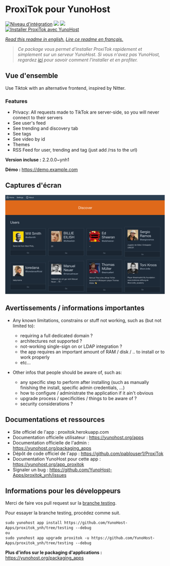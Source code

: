 # ProxiTok pour YunoHost

[![Niveau d'intégration](https://dash.yunohost.org/integration/proxitok.svg)](https://dash.yunohost.org/appci/app/proxitok) ![](https://ci-apps.yunohost.org/ci/badges/proxitok.status.svg) ![](https://ci-apps.yunohost.org/ci/badges/proxitok.maintain.svg)  
[![Installer ProxiTok avec YunoHost](https://install-app.yunohost.org/install-with-yunohost.svg)](https://install-app.yunohost.org/?app=proxitok)

*[Read this readme in english.](./README.md)*
*[Lire ce readme en français.](./README_fr.md)*

> *Ce package vous permet d'installer ProxiTok rapidement et simplement sur un serveur YunoHost.
Si vous n'avez pas YunoHost, regardez [ici](https://yunohost.org/#/install) pour savoir comment l'installer et en profiter.*

## Vue d'ensemble

Use Tiktok with an alternative frontend, inspired by Nitter.

### Features

- Privacy: All requests made to TikTok are server-side, so you will never connect to their servers
- See user's feed
- See trending and discovery tab
- See tags
- See video by id
- Themes
- RSS Feed for user, trending and tag (just add /rss to the url)


**Version incluse :** 2.2.0.0~ynh1

**Démo :** https://demo.example.com

## Captures d'écran

![](./doc/screenshots/screenshot.png)

## Avertissements / informations importantes

* Any known limitations, constrains or stuff not working, such as (but not limited to):
    * requiring a full dedicated domain ?
    * architectures not supported ?
    * not-working single-sign on or LDAP integration ?
    * the app requires an important amount of RAM / disk / .. to install or to work properly
    * etc...

* Other infos that people should be aware of, such as:
    * any specific step to perform after installing (such as manually finishing the install, specific admin credentials, ...)
    * how to configure / administrate the application if it ain't obvious
    * upgrade process / specificities / things to be aware of ?
    * security considerations ?

## Documentations et ressources

* Site officiel de l'app : proxitok.herokuapp.com
* Documentation officielle utilisateur : https://yunohost.org/apps
* Documentation officielle de l'admin : https://yunohost.org/packaging_apps
* Dépôt de code officiel de l'app : https://github.com/pablouser1/ProxiTok
* Documentation YunoHost pour cette app : https://yunohost.org/app_proxitok
* Signaler un bug : https://github.com/YunoHost-Apps/proxitok_ynh/issues

## Informations pour les développeurs

Merci de faire vos pull request sur la [branche testing](https://github.com/YunoHost-Apps/proxitok_ynh/tree/testing).

Pour essayer la branche testing, procédez comme suit.
```
sudo yunohost app install https://github.com/YunoHost-Apps/proxitok_ynh/tree/testing --debug
ou
sudo yunohost app upgrade proxitok -u https://github.com/YunoHost-Apps/proxitok_ynh/tree/testing --debug
```

**Plus d'infos sur le packaging d'applications :** https://yunohost.org/packaging_apps
